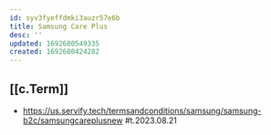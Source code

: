 ```yaml
---
id: syv3fyeffdmki3auzr57e6b
title: Samsung Care Plus
desc: ''
updated: 1692680549335
created: 1692680424282
---
```



## [[c.Term]]

- https://us.servify.tech/termsandconditions/samsung/samsung-b2c/samsungcareplusnew #t.2023.08.21
